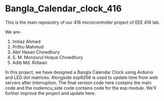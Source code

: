 # Bangla_Calendar_clock_416

This is the main reposiotry of our 416 microcontroller project of EEE 416 lab.

We are-
1. Imtiaz Ahmed
2. Prithu Mahmud
3. Abir Hasan Chowdhury
4. S. M. Monzurul Hoque Chowdhury
5. Adib Md. Ridwan

In this project, we have designed a Bangla Calendar Clock using Arduino and LED dot matrices. Alongside esp8266 is used to update time from web servers after interruption.
The final version code here contains the main code and the nodemcu_side code contains code for the esp module. We'll further improve the project and update here.
